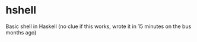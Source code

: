 # hshell
Basic shell in Haskell (no clue if this works, wrote it in 15 minutes on the bus months ago)
